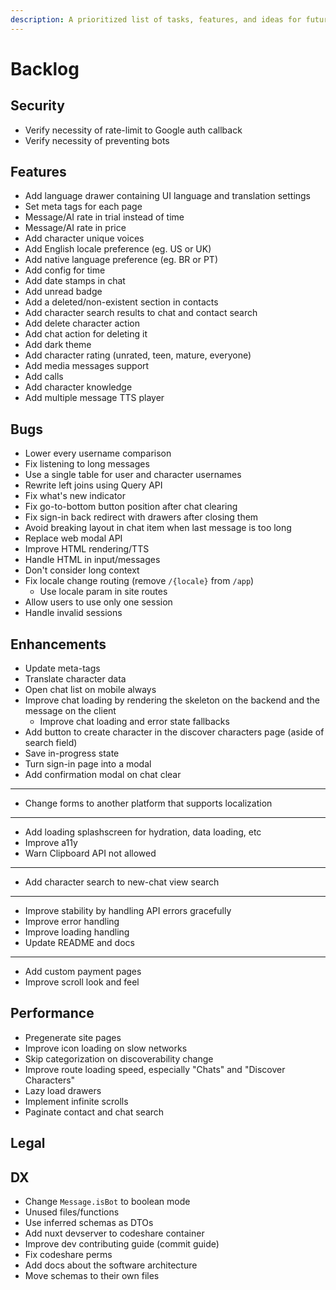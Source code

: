 ```yaml
---
description: A prioritized list of tasks, features, and ideas for future development.
---
```


# Backlog

## Security

- Verify necessity of rate-limit to Google auth callback
- Verify necessity of preventing bots

## Features

- Add language drawer containing UI language and translation settings
- Set meta tags for each page
- Message/AI rate in trial instead of time
- Message/AI rate in price
- Add character unique voices
- Add English locale preference (eg. US or UK)
- Add native language preference (eg. BR or PT)
- Add config for time
- Add date stamps in chat
- Add unread badge
- Add a deleted/non-existent section in contacts
- Add character search results to chat and contact search
- Add delete character action
- Add chat action for deleting it
- Add dark theme
- Add character rating (unrated, teen, mature, everyone)
- Add media messages support
- Add calls
- Add character knowledge
- Add multiple message TTS player

## Bugs

- Lower every username comparison
- Fix listening to long messages
- Use a single table for user and character usernames
- Rewrite left joins using Query API
- Fix what's new indicator
- Fix go-to-bottom button position after chat clearing
- Fix sign-in back redirect with drawers after closing them
- Avoid breaking layout in chat item when last message is too long
- Replace web modal API
- Improve HTML rendering/TTS
- Handle HTML in input/messages
- Don't consider long context
- Fix locale change routing (remove `/{locale}` from `/app`)
  - Use locale param in site routes
- Allow users to use only one session
- Handle invalid sessions

## Enhancements

- Update meta-tags
- Translate character data
- Open chat list on mobile always
- Improve chat loading by rendering the skeleton on the backend and the message on the client
  - Improve chat loading and error state fallbacks
- Add button to create character in the discover characters page (aside of search field)
- Save in-progress state
- Turn sign-in page into a modal
- Add confirmation modal on chat clear
- ---
- Change forms to another platform that supports localization
- ---
- Add loading splashscreen for hydration, data loading, etc
- Improve a11y
- Warn Clipboard API not allowed
- ---
- Add character search to new-chat view search
- ---
- Improve stability by handling API errors gracefully
- Improve error handling
- Improve loading handling
- Update README and docs
- ---
- Add custom payment pages
- Improve scroll look and feel

## Performance

- Pregenerate site pages
- Improve icon loading on slow networks
- Skip categorization on discoverability change
- Improve route loading speed, especially "Chats" and "Discover Characters"
- Lazy load drawers
- Implement infinite scrolls
- Paginate contact and chat search

## Legal

## DX

- Change `Message.isBot` to boolean mode
- Unused files/functions
- Use inferred schemas as DTOs
- Add nuxt devserver to codeshare container
- Improve dev contributing guide (commit guide)
- Fix codeshare perms
- Add docs about the software architecture
- Move schemas to their own files
